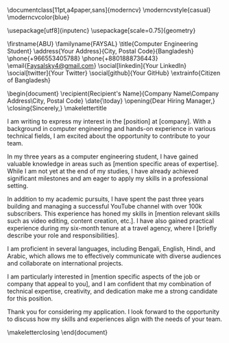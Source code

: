 \documentclass[11pt,a4paper,sans]{moderncv}
\moderncvstyle{casual}
\moderncvcolor{blue}

\usepackage[utf8]{inputenc}
\usepackage[scale=0.75]{geometry}

\firstname{ABU}
\familyname{FAYSAL}
\title{Computer Engineering Student}
\address{Your Address}{City, Postal Code}{Bangladesh}
\phone{+966553405788}
\phone{+8801888736443}
\email{Faysalsky4@gmail.com}
\social[linkedin]{Your LinkedIn}
\social[twitter]{Your Twitter}
\social[github]{Your GitHub}
\extrainfo{Citizen of Bangladesh}

\begin{document}
\recipient{Recipient's Name}{Company Name\\Company Address\\City, Postal Code}
\date{\today}
\opening{Dear Hiring Manager,}
\closing{Sincerely,}
\makelettertitle

I am writing to express my interest in the [position] at [company]. With a background in computer engineering and hands-on experience in various technical fields, I am excited about the opportunity to contribute to your team.

In my three years as a computer engineering student, I have gained valuable knowledge in areas such as [mention specific areas of expertise]. While I am not yet at the end of my studies, I have already achieved significant milestones and am eager to apply my skills in a professional setting.

In addition to my academic pursuits, I have spent the past three years building and managing a successful YouTube channel with over 100k subscribers. This experience has honed my skills in [mention relevant skills such as video editing, content creation, etc.]. I have also gained practical experience during my six-month tenure at a travel agency, where I [briefly describe your role and responsibilities].

I am proficient in several languages, including Bengali, English, Hindi, and Arabic, which allows me to effectively communicate with diverse audiences and collaborate on international projects.

I am particularly interested in [mention specific aspects of the job or company that appeal to you], and I am confident that my combination of technical expertise, creativity, and dedication make me a strong candidate for this position.

Thank you for considering my application. I look forward to the opportunity to discuss how my skills and experiences align with the needs of your team.

\makeletterclosing
\end{document} 

